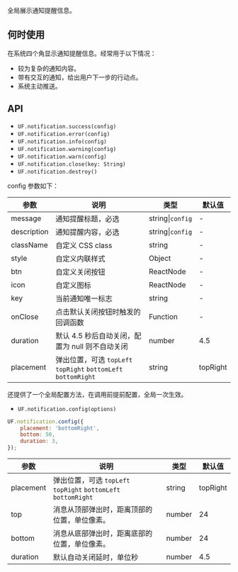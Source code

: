 
全局展示通知提醒信息。

## 何时使用

在系统四个角显示通知提醒信息。经常用于以下情况：

- 较为复杂的通知内容。
- 带有交互的通知，给出用户下一步的行动点。
- 系统主动推送。

## API

- `UF.notification.success(config)`
- `UF.notification.error(config)`
- `UF.notification.info(config)`
- `UF.notification.warning(config)`
- `UF.notification.warn(config)`
- `UF.notification.close(key: String)`
- `UF.notification.destroy()`

config 参数如下：

| 参数          | 说明                                       | 类型                | 默认值      |
| ----------- | ---------------------------------------- | ----------------- | -------- |
| message     | 通知提醒标题，必选                                | string&#124;`config` | -        |
| description | 通知提醒内容，必选                                | string&#124;`config` | -        |
| className   | 自定义 CSS class                            | string            | -        |
| style       | 自定义内联样式                                  | Object            | -        |
| btn         | 自定义关闭按钮                                  | ReactNode         | -        |
| icon        | 自定义图标                                    | ReactNode         | -        |
| key         | 当前通知唯一标志                                 | string            | -        |
| onClose     | 点击默认关闭按钮时触发的回调函数                         | Function          | -        |
| duration    | 默认 4.5 秒后自动关闭，配置为 null 则不自动关闭            | number            | 4.5      |
| placement   | 弹出位置，可选 `topLeft` `topRight` `bottomLeft` `bottomRight` | string            | topRight |

还提供了一个全局配置方法，在调用前提前配置，全局一次生效。

- `UF.notification.config(options)`

```js
UF.notification.config({
    placement: 'bottomRight',
    bottom: 50,
    duration: 3,
});
```

| 参数           | 说明                                       | 类型             | 默认值                 |
| ------------ | ---------------------------------------- | -------------- | ------------------- |
| placement    | 弹出位置，可选 `topLeft` `topRight` `bottomLeft` `bottomRight` | string         | topRight            |
| top          | 消息从顶部弹出时，距离顶部的位置，单位像素。                   | number         | 24                  |
| bottom       | 消息从底部弹出时，距离底部的位置，单位像素。                   | number         | 24                  |
| duration     | 默认自动关闭延时，单位秒                             | number         | 4.5                 |
